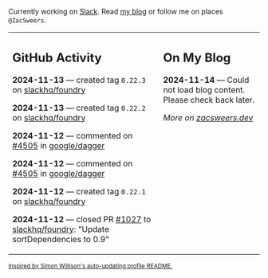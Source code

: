 Currently working on [Slack](https://slack.com/). Read [my blog](https://zacsweers.dev/) or follow me on places `@ZacSweers`.

<table><tr><td valign="top" width="60%">

## GitHub Activity
<!-- githubActivity starts -->
**2024-11-13** — created tag `0.22.3` on [slackhq/foundry](https://github.com/slackhq/foundry)

**2024-11-13** — created tag `0.22.2` on [slackhq/foundry](https://github.com/slackhq/foundry)

**2024-11-12** — commented on [#4505](https://github.com/google/dagger/issues/4505#issuecomment-2471786577) in [google/dagger](https://github.com/google/dagger)

**2024-11-12** — commented on [#4505](https://github.com/google/dagger/issues/4505#issuecomment-2471764521) in [google/dagger](https://github.com/google/dagger)

**2024-11-12** — created tag `0.22.1` on [slackhq/foundry](https://github.com/slackhq/foundry)

**2024-11-12** — closed PR [#1027](https://github.com/slackhq/foundry/pull/1027) to [slackhq/foundry](https://github.com/slackhq/foundry): "Update sortDependencies to 0.9"
<!-- githubActivity ends -->
</td><td valign="top" width="40%">

## On My Blog
<!-- blog starts -->
**2024-11-14** — Could not load blog content. Please check back later.
<!-- blog ends -->
_More on [zacsweers.dev](https://zacsweers.dev/)_
</td></tr></table>

<sub><a href="https://simonwillison.net/2020/Jul/10/self-updating-profile-readme/">Inspired by Simon Willison's auto-updating profile README.</a></sub>